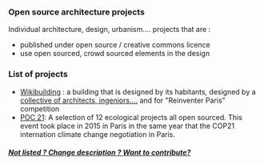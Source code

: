### Open source architecture projects 

Individual architecture, design, urbanism.... projects that are : 
* published under open source / creative commons licence
* use open sourced, crowd sourced elements in the design 


### List of projects

* [Wikibuilding](http://wikibuilding.paris) : a building that is designed by its habitants, designed by a [collective of architects, ingeniors....](http://wikibuilding.paris/en/team/) and  for "Reinventer Paris" competition
* [POC 21](http://www.poc21.cc): A selection of 12 ecological projects all open sourced. This event took place in 2015 in Paris in the same year that the COP21 internation climate change negotiation in Paris.

##### [Not listed ? Change description ? Want to contribute?](/not-listed.md) 
